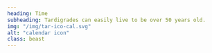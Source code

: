 ```yaml
---
heading: Time
subheading: Tardigrades can easily live to be over 50 years old.
img: "/img/tar-ico-cal.svg"
alt: "calendar icon"
class: beast
---
```

